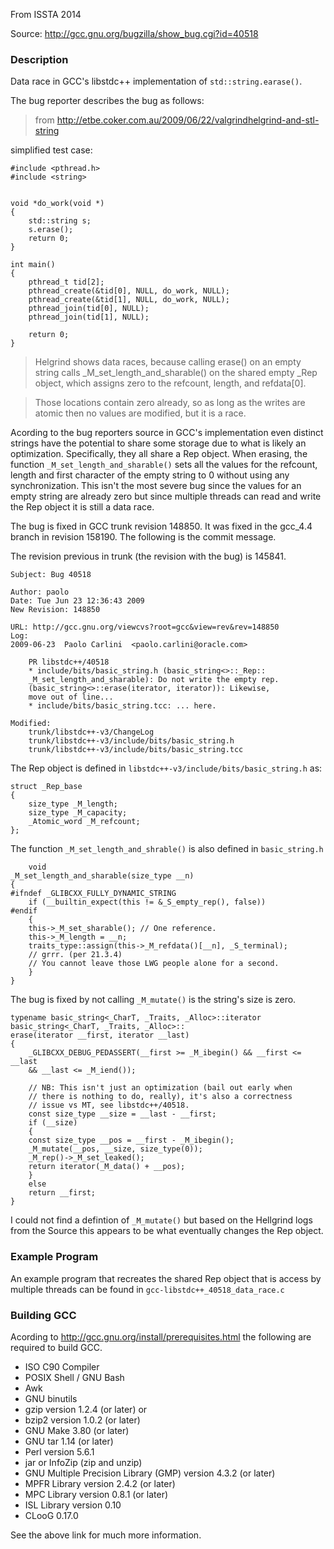 From ISSTA 2014

Source: http://gcc.gnu.org/bugzilla/show_bug.cgi?id=40518

### Description
Data race in GCC's libstdc++ implementation of `std::string.earase()`.

The bug reporter describes the bug as follows:

> from http://etbe.coker.com.au/2009/06/22/valgrindhelgrind-and-stl-string

simplified test case:
~~~~~~~~~~
#include <pthread.h>
#include <string>


void *do_work(void *)
{
    std::string s;
    s.erase();
    return 0;
}

int main()
{
    pthread_t tid[2];
    pthread_create(&tid[0], NULL, do_work, NULL);
    pthread_create(&tid[1], NULL, do_work, NULL);
    pthread_join(tid[0], NULL);
    pthread_join(tid[1], NULL);

    return 0;
}
~~~~~~~~~~

> Helgrind shows data races, because calling erase() on an empty string calls
> _M_set_length_and_sharable() on the shared empty _Rep object, which assigns
> zero to the refcount, length, and refdata[0].

> Those locations contain zero already, so as long as the writes are atomic then
> no values are modified, but it is a race.

Acording to the bug reporters source in GCC's implementation even distinct
strings have the potential to share some storage due to what is likely an
optimization. Specifically, they all share a Rep object. When erasing, the
function `_M_set_length_and_sharable()` sets all the values for the
refcount, length and first character of the empty string to 0 without using any
synchronization. This isn't the most severe bug since the values for an empty
string are already zero but since multiple threads can read and write the Rep
object it is still a data race.

The bug is fixed in GCC trunk revision 148850. It was fixed in the gcc_4.4
branch in revision 158190. The following is the commit message.

The revision previous in trunk (the revision with the bug) is 145841.

~~~~~~~~~
Subject: Bug 40518

Author: paolo
Date: Tue Jun 23 12:36:43 2009
New Revision: 148850

URL: http://gcc.gnu.org/viewcvs?root=gcc&view=rev&rev=148850
Log:
2009-06-23  Paolo Carlini  <paolo.carlini@oracle.com>

    PR libstdc++/40518
    * include/bits/basic_string.h (basic_string<>::_Rep::
    _M_set_length_and_sharable): Do not write the empty rep.
    (basic_string<>::erase(iterator, iterator)): Likewise,
    move out of line...
    * include/bits/basic_string.tcc: ... here.

Modified:
    trunk/libstdc++-v3/ChangeLog
    trunk/libstdc++-v3/include/bits/basic_string.h
    trunk/libstdc++-v3/include/bits/basic_string.tcc
~~~~~~~~~~

The Rep object is defined in `libstdc++-v3/include/bits/basic_string.h` as:

~~~~~~~~~~
struct _Rep_base
{
    size_type _M_length;
    size_type _M_capacity;
    _Atomic_word _M_refcount;
};
~~~~~~~~~~

The function `_M_set_length_and_shrable()` is also defined in `basic_string.h`

~~~~~~~~~~
	void
_M_set_length_and_sharable(size_type __n)
{
#ifndef _GLIBCXX_FULLY_DYNAMIC_STRING
    if (__builtin_expect(this != &_S_empty_rep(), false))
#endif
    {
	this->_M_set_sharable(); // One reference.
	this->_M_length = __n;
	traits_type::assign(this->_M_refdata()[__n], _S_terminal);
	// grrr. (per 21.3.4)
	// You cannot leave those LWG people alone for a second.
    }
}
~~~~~~~~~~

The bug is fixed by not calling `_M_mutate()` is the string's size is zero.

~~~~~~~~~~
typename basic_string<_CharT, _Traits, _Alloc>::iterator
basic_string<_CharT, _Traits, _Alloc>::
erase(iterator __first, iterator __last)
{
    _GLIBCXX_DEBUG_PEDASSERT(__first >= _M_ibegin() && __first <= __last
    && __last <= _M_iend());
 	  	  	
    // NB: This isn't just an optimization (bail out early when
    // there is nothing to do, really), it's also a correctness
    // issue vs MT, see libstdc++/40518.
    const size_type __size = __last - __first;
    if (__size)
    {
	const size_type __pos = __first - _M_ibegin();
	_M_mutate(__pos, __size, size_type(0));
	_M_rep()->_M_set_leaked();
	return iterator(_M_data() + __pos);
    }
    else
	return __first;
}
~~~~~~~~~~
I could not find a defintion of `_M_mutate()` but based on the Hellgrind logs
from the Source this appears to be what eventually changes the Rep object.

### Example Program
An example program that recreates the shared Rep object that is access by
multiple threads can be found in `gcc-libstdc++_40518_data_race.c`

### Building GCC
Acording to http://gcc.gnu.org/install/prerequisites.html the following are
required to build GCC.

*   ISO C90 Compiler
*   POSIX Shell / GNU Bash
*   Awk
*   GNU binutils
*   gzip version 1.2.4 (or later) or
*   bzip2 version 1.0.2 (or later)
*   GNU Make 3.80 (or later)
*   GNU tar 1.14 (or later)
*   Perl version 5.6.1
*   jar or InfoZip (zip and unzip)
*   GNU Multiple Precision Library (GMP) version 4.3.2 (or later)
*   MPFR Library version 2.4.2 (or later)
*   MPC Library version 0.8.1 (or later)
*   ISL Library version 0.10
*   CLooG 0.17.0

See the above link for much more information.
